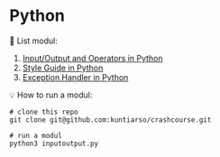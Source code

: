 # Python
:page_with_curl: List modul:

1. [Input/Output and Operators in Python](https://github.com/kuntiarso/crashcourse/blob/python/inputoutput.py)
2. [Style Guide in Python](https://github.com/kuntiarso/crashcourse/blob/python/controlflow.py)
3. [Exception Handler in Python](https://github.com/kuntiarso/crashcourse/blob/python/exceptionhandler.py)


💡 How to run a modul:
```
# clone this repo
git clone git@github.com:kuntiarso/crashcourse.git

# run a modul
python3 inputoutput.py
```
